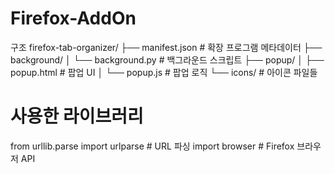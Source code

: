 # Firefox-AddOn

구조
firefox-tab-organizer/
├── manifest.json           # 확장 프로그램 메타데이터
├── background/
│   └── background.py      # 백그라운드 스크립트
├── popup/
│   ├── popup.html         # 팝업 UI
│   └── popup.js           # 팝업 로직
└── icons/                 # 아이콘 파일들

# 사용한 라이브러리
from urllib.parse import urlparse  # URL 파싱
import browser  # Firefox 브라우저 API